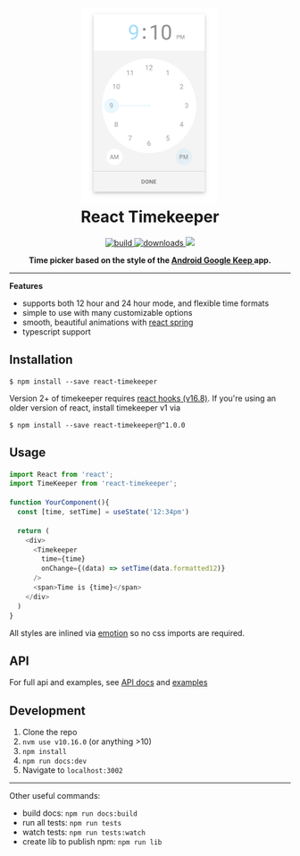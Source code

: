 <!-- 
TODO
- update react spring to v9 on release
	- should fix about of typescript issues
- fix remaining typescript errors
- add units tests for components once enzyme gains better supports shallow
-->

<h1 align="center">
	<img height="350" src="./screenshots/example.png" />
	<br/>
	React Timekeeper
</h1>

<p align="center">
  <a href="https://npmjs.org/package/driver.js">
    <img src="https://img.shields.io/travis/catc/react-timekeeper" alt="build" />
  </a>
  <a href="https://www.npmjs.com/package/react-timekeeper">
    <img src="https://img.shields.io/npm/dm/react-timekeeper" alt="downloads" />
  </a>
  <a href="https://github.com/catc/react-timekeeper/blob/master/LICENSE">
    <img src="https://img.shields.io/badge/License-MIT-yellow.svg" />
  </a>
</p>

<p align="center">
	<b>
		Time picker based on the style of the
		<a href="https://play.google.com/store/apps/details?id=com.google.android.keep" target="_blank">
		Android Google Keep
		</a>
		app.
	</b>
</p>

------------

**Features**
- supports both 12 hour and 24 hour mode, and flexible time formats
- simple to use with many customizable options
- smooth, beautiful animations with [react spring](https://www.react-spring.io)
- typescript support

## Installation

```shell
$ npm install --save react-timekeeper
```

Version 2+ of timekeeper requires [react hooks (v16.8)](https://reactjs.org/blog/2019/02/06/react-v16.8.0.html). If you're using an older version of react, install timekeeper v1 via 
```shell
$ npm install --save react-timekeeper@^1.0.0
```

## Usage

```javascript
import React from 'react';
import TimeKeeper from 'react-timekeeper';

function YourComponent(){
  const [time, setTime] = useState('12:34pm')
  
  return (
    <div>
      <Timekeeper
        time={time}
        onChange={(data) => setTime(data.formatted12)}
      />
      <span>Time is {time}</span>
    </div>
  )
}
```

All styles are inlined via [emotion](https://github.com/emotion-js/emotion) so no css imports are required.

## API
For full api and examples, see [API docs](https://catc.github.io/react-timekeeper/#api) and [examples](https://catc.github.io/react-timekeeper/#examples)



## Development
1. Clone the repo
3. `nvm use v10.16.0` (or anything >10)
2. `npm install`
3. `npm run docs:dev`
4. Navigate to `localhost:3002`

------------

Other useful commands:
- build docs: `npm run docs:build`
- run all tests: `npm run tests`
- watch tests: `npm run tests:watch`
- create lib to publish npm: `npm run lib`

